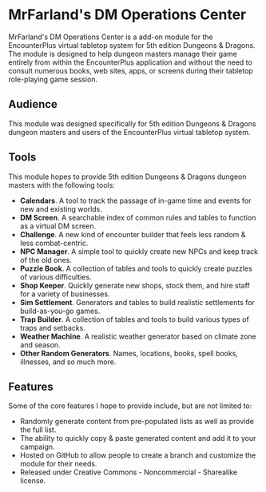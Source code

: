 # MrFarland's DM Operations Center
MrFarland's DM Operations Center is a add-on module for the EncounterPlus virtual tabletop system for 5th edition Dungeons & Dragons. The module is designed to help dungeon masters manage their game entirely from within the EncounterPlus application and without the need to consult numerous books, web sites, apps, or screens during their tabletop role-playing game session.

## Audience
This module was designed specifically for 5th edition Dungeons & Dragons dungeon masters and users of the EncounterPlus virtual tabletop system.

## Tools
This module hopes to provide 5th edition Dungeons & Dragons dungeon masters with the following tools:
- **Calendars**. A tool to track the passage of in-game time and events for new and existing worlds.
- **DM Screen**. A searchable index of common rules and tables to function as a virtual DM screen.
- **Challenge**. A new kind of encounter builder that feels less random & less combat-centric. 
- **NPC Manager**. A simple tool to quickly create new NPCs and keep track of the old ones.
- **Puzzle Book**. A collection of tables and tools to quickly create puzzles of various difficulties.
- **Shop Keeper**. Quickly generate new shops, stock them, and hire staff for a variety of businesses.
- **Sim Settlement**. Generators and tables to build realistic settlements for build-as-you-go games.
- **Trap Builder**. A collection of tables and tools to build various types of traps and setbacks.
- **Weather Machine**. A realistic weather generator based on climate zone and season.
- **Other Random Generators**. Names, locations, books, spell books, illnesses, and so much more.


## Features
Some of the core features I hope to provide include, but are not limited to:
- Randomly generate content from pre-populated lists as well as provide the full list.
- The ability to quickly copy & paste generated content and add it to your campaign.
- Hosted on GitHub to allow people to create a branch and customize the module for their needs.
- Released under Creative Commons - Noncommercial - Sharealike license.
